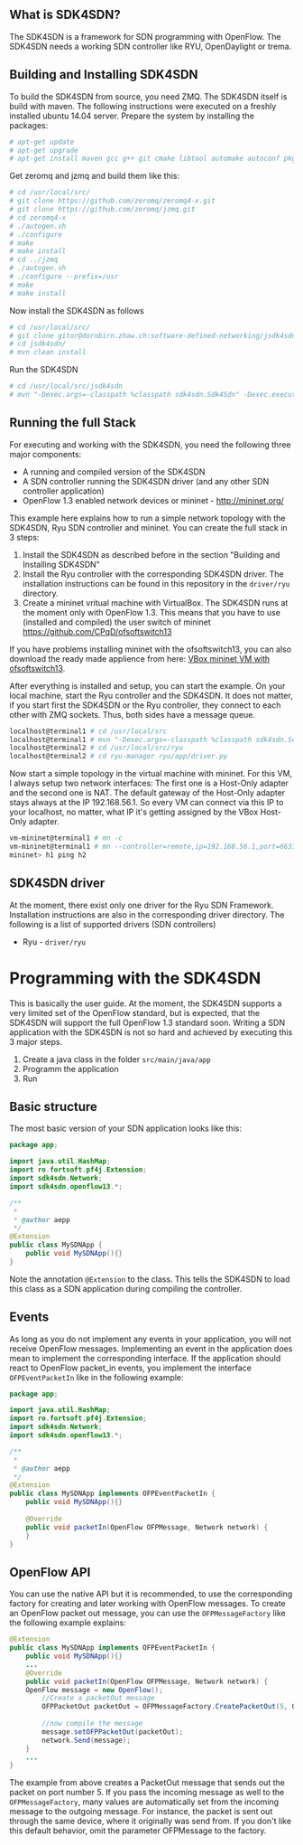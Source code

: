 What is SDK4SDN?
----------------

The SDK4SDN is a framework for SDN programming with OpenFlow. The SDK4SDN needs 
a working SDN controller like RYU, OpenDaylight or trema.

Building and Installing SDK4SDN
-------------------------------

To build the SDK4SDN from source, you need ZMQ. The SDK4SDN itself is build 
with maven. The following instructions were executed on a freshly installed 
ubuntu 14.04 server. Prepare the system by installing the packages:

```bash
# apt-get update
# apt-get upgrade
# apt-get install maven gcc g++ git cmake libtool automake autoconf pkg-config openjdk-7-jdk
```

Get zeromq and jzmq and build them like this:

```bash
# cd /usr/local/src/
# git clone https://github.com/zeromq/zeromq4-x.git
# git clone https://github.com/zeromq/jzmq.git
# cd zeromq4-x
# ./autogen.sh
# ./configure
# make
# make install
# cd ../jzmq
# ./autogen.sh
# ./configure --prefix=/usr
# make
# make install
```

Now install the SDK4SDN as follows

```bash
# cd /usr/local/src/
# git clone gitor@dornbirn.zhaw.ch:software-defined-networking/jsdk4sdn.git
# cd jsdk4sdn/
# mvn clean install
```

Run the SDK4SDN

```bash
# cd /usr/local/src/jsdk4sdn
# mvn "-Dexec.args=-classpath %classpath sdk4sdn.Sdk4Sdn" -Dexec.executable=java org.codehaus.mojo:exec-maven-plugin:1.2.1:exec
```

Running the full Stack
----------------------

For executing and working with the SDK4SDN, you need the following three major components:

* A running and compiled version of the SDK4SDN
* A SDN controller running the SDK4SDN driver (and any other SDN controller application)
* OpenFlow 1.3 enabled network devices or mininet - http://mininet.org/

This example here explains how to run a simple network topology with the SDK4SDN, Ryu SDN controller and mininet. You can create the full stack in 3 steps:

1. Install the SDK4SDN as described before in the section "Building and Installing SDK4SDN"
2. Install the Ryu controller with the corresponding SDK4SDN driver. The installation instructions can be found in this repository in the `driver/ryu` directory.
3. Create a mininet vritual machine with VirtualBox. The SDK4SDN runs at the moment only with OpenFlow 1.3. This means that you have to use (installed and compiled) the user switch of mininet https://github.com/CPqD/ofsoftswitch13

If you have problems installing mininet with the ofsoftswitch13, you can also download the ready made applience from here: [VBox mininet VM with ofsoftswitch13](https://owncloud.engineering.zhaw.ch/public.php?service=files&t=bb43c5b09b7d69322ba75e0d9c55e875 "mininet VM").

After everything is installed and setup, you can start the example. On your local machine, start the Ryu controller and the SDK4SDN. It does not matter, if you start first the SDK4SDN or the Ryu controller, they connect to each other with ZMQ sockets. Thus, both sides have a message queue.

```bash
localhost@terminal1 # cd /usr/local/src
localhost@terminal1 # mvn "-Dexec.args=-classpath %classpath sdk4sdn.Sdk4Sdn" -Dexec.executable=java org.codehaus.mojo:exec-maven-plugin:1.2.1:exec
localhost@terminal2 # cd /usr/local/src/ryu
localhost@terminal2 # cd ryu-manager ryu/app/driver.py
```

Now start a simple topology in the virtual machine with mininet. For this VM, I always setup two network interfaces: The first one is a Host-Only adapter and the second one is NAT. The default gateway of the Host-Only adapter stays always at the IP 192.168.56.1. So every VM can connect via this IP to your localhost, no matter, what IP it's getting assigned by the VBox Host-Only adapter.

```bash
vm-mininet@terminal1 # mn -c
vm-mininet@terminal1 # mn --controller=remote,ip=192.168.56.1,port=6633 --switch=user
mininet> h1 ping h2
```

SDK4SDN driver
--------------

At the moment, there exist only one driver for the Ryu SDN Framework. Installation instructions are also in the corresponding driver directory. The following is a list of supported drivers (SDN controllers)

* Ryu - `driver/ryu`

Programming with the SDK4SDN
============================

This is basically the user guide. At the moment, the SDK4SDN supports a very limited set of the OpenFlow standard, but is expected, that the SDK4SDN will support the full OpenFlow 1.3 standard soon. Writing a SDN application with the SDK4SDN is not so hard and achieved by executing this 3 major steps.

1. Create a java class in the folder `src/main/java/app`
2. Programm the application
3. Run

Basic structure
---------------

The most basic version of your SDN application looks like this:

```java
package app;

import java.util.HashMap;
import ro.fortsoft.pf4j.Extension;
import sdk4sdn.Network;
import sdk4sdn.openflow13.*;

/**
 *
 * @author aepp
 */
@Extension
public class MySDNApp {
    public void MySDNApp(){}
}
```
Note the annotation `@Extension` to the class. This tells the SDK4SDN to load this class as a SDN application during compiling the controller.

Events
------

As long as you do not implement any events in your application, you will not receive OpenFlow messages. Implementing an event in the application does mean to implement the corresponding interface. If the application should react to OpenFlow packet_in events, you implement the interface `OFPEventPacketIn` like in the following example:

```java
package app;

import java.util.HashMap;
import ro.fortsoft.pf4j.Extension;
import sdk4sdn.Network;
import sdk4sdn.openflow13.*;

/**
 *
 * @author aepp
 */
@Extension
public class MySDNApp implements OFPEventPacketIn {
    public void MySDNApp(){}
    
    @Override
	public void packetIn(OpenFlow OFPMessage, Network network) {
	}
}
```

OpenFlow API
------------

You can use the native API but it is recommended, to use the corresponding factory for creating and later working with OpenFlow messages. To create an OpenFlow packet out message, you can use the `OFPMessageFactory` like the following example explains:

```java
@Extension
public class MySDNApp implements OFPEventPacketIn {
    public void MySDNApp(){}
    ...
    @Override
	public void packetIn(OpenFlow OFPMessage, Network network) {
	OpenFlow message = new OpenFlow();
		//Create a packetOut message
		OFPPacketOut packetOut = OFPMessageFactory.CreatePacketOut(5, OFPMessage);
	
		//now compile the message
		message.setOFPPacketOut(packetOut);
		network.Send(message);
	}
	...
}
```

The example from above creates a PacketOut message that sends out the packet on port number 5. If you pass the incoming message as well to the `OFPMessageFactory`, many values are automatically set from the incoming message to the outgoing message. For instance, the packet is sent out through the same device, where it originally was send from. If you don't like this default behavior, omit the parameter OFPMessage to the factory.